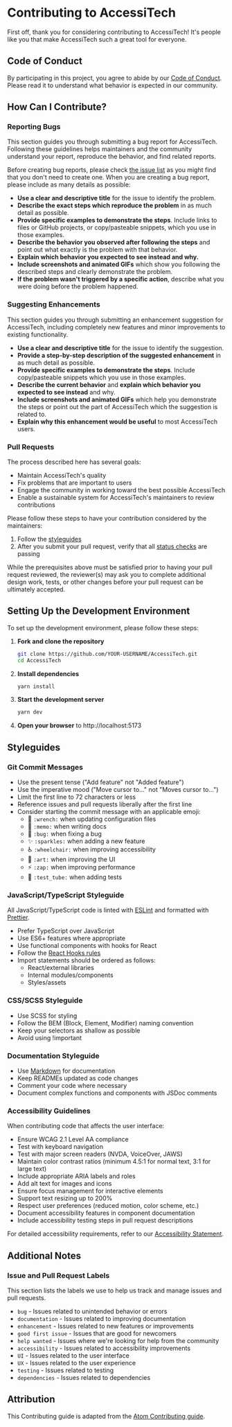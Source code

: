 <!--
title: Contributing Guidelines
description: AccessiTech's guidelines for contributing to the project.
date: 2023-08-20
status: published
-->

# Contributing to AccessiTech

First off, thank you for considering contributing to AccessiTech! It's people like you that make AccessiTech such a great tool for everyone.

## Code of Conduct

By participating in this project, you agree to abide by our [Code of Conduct](CODE_OF_CONDUCT.md). Please read it to understand what behavior is expected in our community.

## How Can I Contribute?

### Reporting Bugs

This section guides you through submitting a bug report for AccessiTech. Following these guidelines helps maintainers and the community understand your report, reproduce the behavior, and find related reports.

Before creating bug reports, please check [the issue list](https://github.com/AccessiTech/AccessiTech/issues) as you might find that you don't need to create one. When you are creating a bug report, please include as many details as possible:

- **Use a clear and descriptive title** for the issue to identify the problem.
- **Describe the exact steps which reproduce the problem** in as much detail as possible.
- **Provide specific examples to demonstrate the steps**. Include links to files or GitHub projects, or copy/pasteable snippets, which you use in those examples.
- **Describe the behavior you observed after following the steps** and point out what exactly is the problem with that behavior.
- **Explain which behavior you expected to see instead and why.**
- **Include screenshots and animated GIFs** which show you following the described steps and clearly demonstrate the problem.
- **If the problem wasn't triggered by a specific action**, describe what you were doing before the problem happened.

### Suggesting Enhancements

This section guides you through submitting an enhancement suggestion for AccessiTech, including completely new features and minor improvements to existing functionality.

- **Use a clear and descriptive title** for the issue to identify the suggestion.
- **Provide a step-by-step description of the suggested enhancement** in as much detail as possible.
- **Provide specific examples to demonstrate the steps**. Include copy/pasteable snippets which you use in those examples.
- **Describe the current behavior** and **explain which behavior you expected to see instead** and why.
- **Include screenshots and animated GIFs** which help you demonstrate the steps or point out the part of AccessiTech which the suggestion is related to.
- **Explain why this enhancement would be useful** to most AccessiTech users.

### Pull Requests

The process described here has several goals:

- Maintain AccessiTech's quality
- Fix problems that are important to users
- Engage the community in working toward the best possible AccessiTech
- Enable a sustainable system for AccessiTech's maintainers to review contributions

Please follow these steps to have your contribution considered by the maintainers:

1. Follow the [styleguides](#styleguides)
2. After you submit your pull request, verify that all [status checks](https://help.github.com/articles/about-status-checks/) are passing

While the prerequisites above must be satisfied prior to having your pull request reviewed, the reviewer(s) may ask you to complete additional design work, tests, or other changes before your pull request can be ultimately accepted.

## Setting Up the Development Environment

To set up the development environment, please follow these steps:

1. **Fork and clone the repository**

   ```bash
   git clone https://github.com/YOUR-USERNAME/AccessiTech.git
   cd AccessiTech
   ```

2. **Install dependencies**

   ```bash
   yarn install
   ```

3. **Start the development server**

   ```bash
   yarn dev
   ```

4. **Open your browser** to http://localhost:5173

## Styleguides

### Git Commit Messages

- Use the present tense ("Add feature" not "Added feature")
- Use the imperative mood ("Move cursor to..." not "Moves cursor to...")
- Limit the first line to 72 characters or less
- Reference issues and pull requests liberally after the first line
- Consider starting the commit message with an applicable emoji:
  - 🔧 `:wrench:` when updating configuration files
  - 📝 `:memo:` when writing docs
  - 🐛 `:bug:` when fixing a bug
  - ✨ `:sparkles:` when adding a new feature
  - ♿ `:wheelchair:` when improving accessibility
  - 🎨 `:art:` when improving the UI
  - ⚡ `:zap:` when improving performance
  - 🧪 `:test_tube:` when adding tests

### JavaScript/TypeScript Styleguide

All JavaScript/TypeScript code is linted with [ESLint](https://eslint.org/) and formatted with [Prettier](https://prettier.io/).

- Prefer TypeScript over JavaScript
- Use ES6+ features where appropriate
- Use functional components with hooks for React
- Follow the [React Hooks rules](https://reactjs.org/docs/hooks-rules.html)
- Import statements should be ordered as follows:
  - React/external libraries
  - Internal modules/components
  - Styles/assets

### CSS/SCSS Styleguide

- Use SCSS for styling
- Follow the BEM (Block, Element, Modifier) naming convention
- Keep your selectors as shallow as possible
- Avoid using !important

### Documentation Styleguide

- Use [Markdown](https://daringfireball.net/projects/markdown) for documentation
- Keep READMEs updated as code changes
- Comment your code where necessary
- Document complex functions and components with JSDoc comments

### Accessibility Guidelines

When contributing code that affects the user interface:

- Ensure WCAG 2.1 Level AA compliance
- Test with keyboard navigation
- Test with major screen readers (NVDA, VoiceOver, JAWS)
- Maintain color contrast ratios (minimum 4.5:1 for normal text, 3:1 for large text)
- Include appropriate ARIA labels and roles
- Add alt text for images and icons
- Ensure focus management for interactive elements
- Support text resizing up to 200%
- Respect user preferences (reduced motion, color scheme, etc.)
- Document accessibility features in component documentation
- Include accessibility testing steps in pull request descriptions

For detailed accessibility requirements, refer to our [Accessibility Statement](ACCESSIBILITY.md).

## Additional Notes

### Issue and Pull Request Labels

This section lists the labels we use to help us track and manage issues and pull requests.

- `bug` - Issues related to unintended behavior or errors
- `documentation` - Issues related to improving documentation
- `enhancement` - Issues related to new features or improvements
- `good first issue` - Issues that are good for newcomers
- `help wanted` - Issues where we're looking for help from the community
- `accessibility` - Issues related to accessibility improvements
- `UI` - Issues related to the user interface
- `UX` - Issues related to the user experience
- `testing` - Issues related to testing
- `dependencies` - Issues related to dependencies

## Attribution

This Contributing guide is adapted from the [Atom Contributing guide](https://github.com/atom/atom/blob/master/CONTRIBUTING.md).

